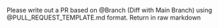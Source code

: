 Please write out a PR based on @Branch (Diff with Main Branch) using @PULL_REQUEST_TEMPLATE.md format. Return in raw markdown
